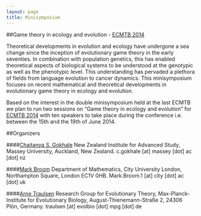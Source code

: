 ```yaml
---
layout: page
title: Minisymposium
---
```


##Game theory in ecology and evolution - [ECMTB 2014][ecmtb]

Theoretical developments in evolution and ecology have undergone a sea change since the inception of evolutionary game theory in the early seventies. In combination with population genetics, this has enabled theoretical aspects of biological systems to be understood at the genotypic as well as the phenotypic level. This understanding has pervaded a plethora of fields from language evolution to cancer dynamics. This minisymposium focuses on recent mathematical and theoretical developments in evolutionary game theory in ecology and evolution.

Based on the interest in the double minisymposium held at the last ECMTB we plan to run two sessions on “Game theory in ecology and evolution” for [ECMTB 2014][ecmtb] with ten speakers to take place during the conference i.e. between the 15th and the 19th of June 2014.

##Organizers

####[Chaitanya S. Gokhale][gokhalelinkout]
New Zealand Institute for Advanced Study, Massey University, Auckland, New Zealand. 
c.gokhale [at] massey [dot] ac [dot] nz

####[Mark Broom][broomlinkout]
Department of Mathematics, City University London, Northampton Square, London EC1V 0HB. 
Mark.Broom.1 [at] city [dot] ac [dot] uk

####[Arne Traulsen][traulsenlinkout]Research Group for Evolutionary Theory, Max-Planck-Institute for Evolutionary Biology, August-Thienemann-Straße 2, 24306 Plön, Germany.traulsen [at] evolbio [dot] mpg [dot] de
[ecmtb]:    http://ecmtb2014.org/welcome
[gokhalelinkout]:    http://www.evolbio.mpg.de/~gokhale
[broomlinkout]:    http://www.city.ac.uk/engineering-maths/undergraduate/people/professor-mark-broom
[traulsenlinkout]:    http://www.evolbio.mpg.de/~traulsen